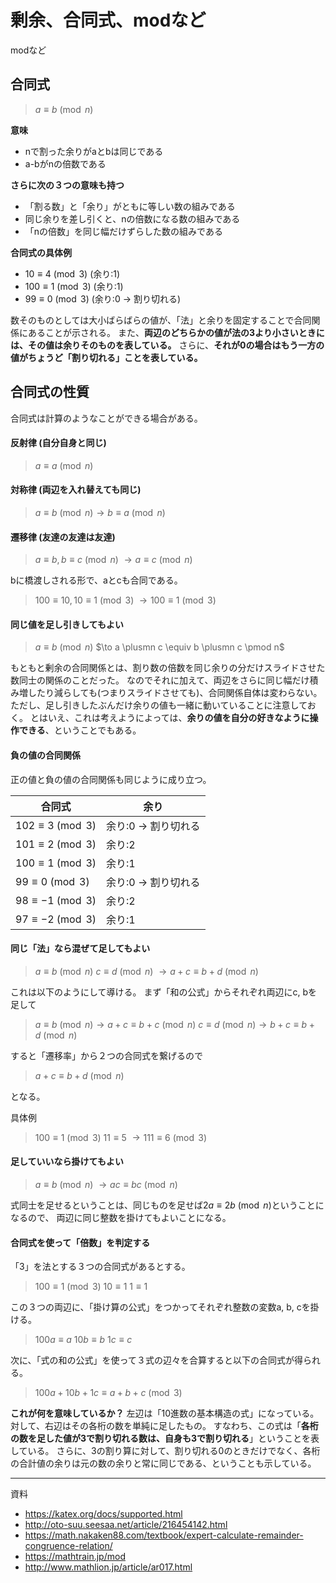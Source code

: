 # 剰余、合同式、modなど

modなど

## 合同式

> $a \equiv b \pmod n$


**意味**
- nで割った余りがaとbは同じである
- a-bがnの倍数である


**さらに次の３つの意味も持つ**
- 「割る数」と「余り」がともに等しい数の組みである
- 同じ余りを差し引くと、nの倍数になる数の組みである
- 「nの倍数」を同じ幅だけずらした数の組みである

**合同式の具体例**
- $10 \equiv 4 \pmod 3$ (余り:1)
- $100 \equiv 1 \pmod 3$ (余り:1)
- $99 \equiv 0 \pmod 3$ (余り:0 -> 割り切れる)


数そのものとしては大小ばらばらの値が、「法」と余りを固定することで合同関係にあることが示される。
また、**両辺のどちらかの値が法の3より小さいときには、その値は余りそのものを表している。**
さらに、**それが0の場合はもう一方の値がちょうど「割り切れる」ことを表している。**


## 合同式の性質
合同式は計算のようなことができる場合がある。

#### 反射律 (自分自身と同じ)
> $a \equiv a \pmod n$

#### 対称律 (両辺を入れ替えても同じ)
> $a \equiv b \pmod n \to b \equiv a \pmod n$

#### 遷移律 (友達の友達は友達)
> $a \equiv b, b \equiv c \pmod n$
> $\to a \equiv c \pmod n$

bに橋渡しされる形で、aとcも合同である。
> $100 \equiv 10, 10 \equiv 1 \pmod 3$
> $\to 100 \equiv 1 \pmod 3$


#### 同じ値を足し引きしてもよい
> $a \equiv b \pmod n$
> $\to a \plusmn c \equiv b \plusmn c \pmod n$

もともと剰余の合同関係とは、割り数の倍数を同じ余りの分だけスライドさせた数同士の関係のことだった。
なのでそれに加えて、両辺をさらに同じ幅だけ積み増したり減らしても(つまりスライドさせても)、合同関係自体は変わらない。
ただし、足し引きしたぶんだけ余りの値も一緒に動いていることに注意しておく。
とはいえ、これは考えようによっては、**余りの値を自分の好きなように操作できる**、ということでもある。


#### 負の値の合同関係
正の値と負の値の合同関係も同じように成り立つ。

|  合同式  |  余り  |
| ---- | ---- |
|  $102 \equiv 3 \pmod 3$  |  余り:0 -> 割り切れる  |
|  $101 \equiv 2 \pmod 3$  |  余り:2 |
|  $100 \equiv 1 \pmod 3$  |  余り:1 |
|  $99 \equiv 0 \pmod 3$  |  余り:0 -> 割り切れる  |
|  $98 \equiv -1 \pmod 3$  |  余り:2 |
|  $97 \equiv -2 \pmod 3$  |  余り:1 |

#### 同じ「法」なら混ぜて足してもよい
> $a \equiv b \pmod n$
> $c \equiv d \pmod n$
> $\to a + c \equiv b + d \pmod n$

これは以下のようにして導ける。
まず「和の公式」からそれぞれ両辺にc, bを足して
> $a \equiv b \pmod n \to a + c \equiv b + c \pmod n$
> $c \equiv d \pmod n \to b + c \equiv b + d \pmod n$

すると「遷移率」から２つの合同式を繋げるので
> $a + c \equiv b + d \pmod n$

となる。

具体例
> $100 \equiv 1 \pmod 3$
> $11 \equiv 5$
> $\to 111 \equiv 6 \pmod 3$

#### 足していいなら掛けてもよい
> $a \equiv b \pmod n$
> $\to ac \equiv  bc \pmod n$

式同士を足せるということは、同じものを足せば$2a \equiv 2b \pmod n$ということになるので、
両辺に同じ整数を掛けてもよいことになる。


#### 合同式を使って「倍数」を判定する
「3」を法とする３つの合同式があるとする。
> $100 \equiv 1 \pmod 3$
> $10 \equiv 1$
> $1 \equiv 1$

この３つの両辺に、「掛け算の公式」をつかってそれぞれ整数の変数a, b, cを掛ける。
> $100a \equiv a$
> $10b \equiv b$
> $1c \equiv c$

次に、「式の和の公式」を使って３式の辺々を合算すると以下の合同式が得られる。

> $100a + 10b + 1c \equiv a + b + c \pmod 3$

**これが何を意味しているか？**
左辺は「10進数の基本構造の式」になっている。対して、右辺はその各桁の数を単純に足したもの。
すなわち、この式は「**各桁の数を足した値が3で割り切れる数は、自身も3で割り切れる**」ということを表している。
さらに、3の割り算に対して、割り切れる0のときだけでなく、各桁の合計値の余りは元の数の余りと常に同じである、ということも示している。





---

資料
- https://katex.org/docs/supported.html
- http://oto-suu.seesaa.net/article/216454142.html
- https://math.nakaken88.com/textbook/expert-calculate-remainder-congruence-relation/
- https://mathtrain.jp/mod
- http://www.mathlion.jp/article/ar017.html

